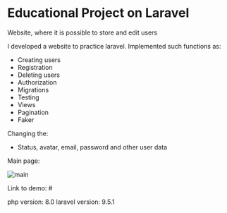 # Educational Project on Laravel
Website, where it is possible to store and edit users

I developed a website to practice laravel. Implemented such functions as:
- Creating users
- Registration
- Deleting users
- Authorization
- Migrations
- Testing
- Views
- Pagination
- Faker

Changing the:
- Status, avatar, email, password and other user data

Main page:

![main](https://user-images.githubusercontent.com/62174299/160285071-48b5c002-0b05-480e-952d-ac08b863b4c2.png)

Link to demo: #

php version: 8.0
laravel version: 9.5.1
